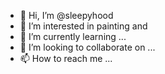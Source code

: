 - 👋 Hi, I’m @sleepyhood
- 👀 I’m interested in painting and 
- 🌱 I’m currently learning ...
- 💞️ I’m looking to collaborate on ...
- 📫 How to reach me ...

<!---
sleepyhood/sleepyhood is a ✨ special ✨ repository because its `README.md` (this file) appears on your GitHub profile.
You can click the Preview link to take a look at your changes.
--->

